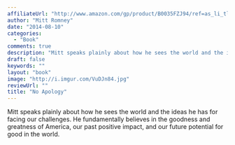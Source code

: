 ```yaml
---
affiliateUrl: "http://www.amazon.com/gp/product/B0035FZJ94/ref=as_li_tl?ie=UTF8&camp=1789&creative=390957&creativeASIN=B0035FZJ94&linkCode=as2&tag=jaktre-20&linkId=BBMRKOUTTTBBJOZS"
author: "Mitt Romney"
date: "2014-08-10"
categories:
  - "Book"
comments: true
description: "Mitt speaks plainly about how he sees the world and the ideas he has for facing our challenges.  He fundamentally believes in the goodness and greatne"
draft: false
keywords: ""
layout: "book"
image: "http://i.imgur.com/VuDJn84.jpg"
reviewUrl: ""
title: "No Apology"
---
```


Mitt speaks plainly about how he sees the world and the ideas he has for facing our challenges.  He fundamentally believes in the goodness and greatness of America, our past positive impact, and our future potential for good in the world.
